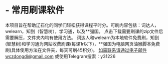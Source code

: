 # - 常用刷课软件
本项目旨在帮助辽石化的同学们轻松获得课程平时分。可刷内容包括：词达人，welearn，知到（智慧树），学习通，以及**强国。
点击下载需要刷课的zip文件后需要解压，文件夹内均有使用方法。
词达人和welearn为本地软件免费刷，知到(智慧树)和学习通为网站收费刷课(每课1r以下)，**强国为电脑网页油猴脚本免费刷(具体使用方法在文件夹，每天可刷45积分)。
如需联系请通过电子邮件wczdongdi@gmail.com 或使用Telegram搜索：y31226
